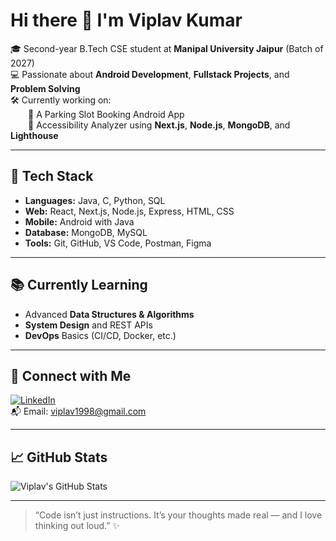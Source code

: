 # Hi there 👋 I'm Viplav Kumar

🎓 Second-year B.Tech CSE student at **Manipal University Jaipur** (Batch of 2027)  
💻 Passionate about **Android Development**, **Fullstack Projects**, and **Problem Solving**  
🛠 Currently working on:  
  🚗 A Parking Slot Booking Android App  
  🧪 Accessibility Analyzer using **Next.js**, **Node.js**, **MongoDB**, and **Lighthouse**

---

## 🔧 Tech Stack

- **Languages:** Java, C, Python, SQL  
- **Web:** React, Next.js, Node.js, Express, HTML, CSS  
- **Mobile:** Android with Java  
- **Database:** MongoDB, MySQL  
- **Tools:** Git, GitHub, VS Code, Postman, Figma

---

## 📚 Currently Learning

- Advanced **Data Structures & Algorithms**
- **System Design** and REST APIs
- **DevOps** Basics (CI/CD, Docker, etc.)

---

## 🔗 Connect with Me

[![LinkedIn](https://img.shields.io/badge/LinkedIn-blue?logo=linkedin&logoColor=white)](https://linkedin.com/in/viplav-kumar/)  
📬 Email: viplav1998@gmail.com

---
## 📈 GitHub Stats
![Viplav's GitHub Stats](https://github-readme-stats.vercel.app/api?username=iamviplavkr&show_icons=true&theme=default)

---

> “Code isn’t just instructions. It’s your thoughts made real — and I love thinking out loud.” ✨
